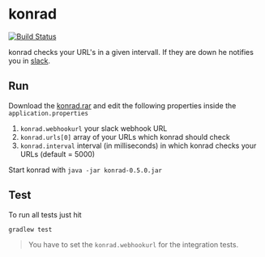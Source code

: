 # konrad

[![Build Status](https://travis-ci.org/feedm3/konrad.svg)](https://travis-ci.org/feedm3/konrad)

konrad checks your URL's in a given intervall. If they are down he notifies you in [slack](https://slack.com/).

## Run

Download the [konrad.rar](https://github.com/feedm3/konrad/releases/tag/v0.5.0) and edit
the following properties inside the `application.properties`

1. `konrad.webhookurl` your slack webhook URL
2. `konrad.urls[0]` array of your URLs which konrad should check
3. `konrad.interval` interval (in milliseconds) in which konrad checks your URLs (default = 5000)

Start konrad with `java -jar konrad-0.5.0.jar`

## Test

To run all tests just hit

```
gradlew test
```

>  You have to set the ```konrad.webhookurl``` for the
integration tests.